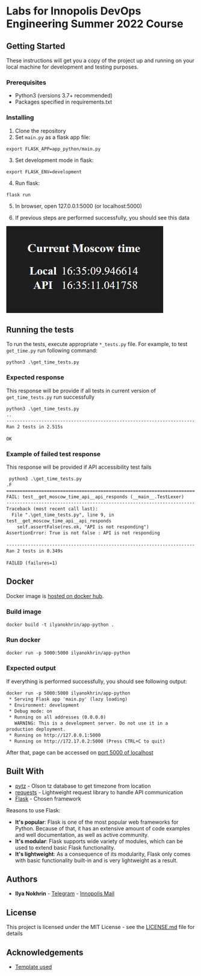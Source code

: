 # Labs for Innopolis DevOps Engineering Summer 2022 Course

## Getting Started

These instructions will get you a copy of the project up and running on your local machine for development and testing purposes.

### Prerequisites

* Python3 (versions 3.7+ recommended)
* Packages specified in requirements.txt

### Installing

1. Clone the repository
2. Set `main.py` as a flask app file:

```
export FLASK_APP=app_python/main.py
```

3. Set development mode in flask:

```
export FLASK_ENV=development
```

4. Run flask:

```
flask run
```

5. In browser, open 127.0.0.1:5000 (or localhost:5000)

6. If previous steps are performed successfully, you should see this data

![Main screen](./images/screen.png)

## Running the tests

To run the tests, execute appropriate `*_tests.py` file. For example, to test `get_time.py` run following command:

```
python3 .\get_time_tests.py
```

### Expected response

This response will be provide if all tests in current version of `get_time_tests.py` run successfully

```
python3 .\get_time_tests.py
..
----------------------------------------------------------------------
Ran 2 tests in 2.515s

OK
```

### Example of failed test response

This response will be provided if API accessibility test fails

```
 python3 .\get_time_tests.py
.F
======================================================================
FAIL: test__get_moscow_time_api__api_responds (__main__.TestLexer)
----------------------------------------------------------------------
Traceback (most recent call last):
  File ".\get_time_tests.py", line 9, in test__get_moscow_time_api__api_responds
    self.assertFalse(res.ok, "API is not responding")
AssertionError: True is not false : API is not responding

----------------------------------------------------------------------
Ran 2 tests in 0.349s

FAILED (failures=1)
```

## Docker

Docker image is [hosted on docker hub](https://hub.docker.com/r/ilyanokhrin/app-python).

### Build image

```
docker build -t ilyanokhrin/app-python .
```

### Run docker

```
docker run -p 5000:5000 ilyanokhrin/app-python
```

### Expected output

If everything is performed successfully, you should see following output:

```
docker run -p 5000:5000 ilyanokhrin/app-python
 * Serving Flask app 'main.py' (lazy loading)
 * Environment: development
 * Debug mode: on
 * Running on all addresses (0.0.0.0)
   WARNING: This is a development server. Do not use it in a production deployment.
 * Running on http://127.0.0.1:5000
 * Running on http://172.17.0.2:5000 (Press CTRL+C to quit)
 ```

 After that, page can be accessed on [port 5000 of localhost](http://127.0.0.1:5000)

## Built With

* [pytz](https://pypi.org/project/pytz/) - Olson tz database to get timezone from location
* [requests](https://requests.readthedocs.io/en/master/) - Lightweight request library to handle API communication
* [Flask](https://flask.palletsprojects.com/en/2.1.x/) - Chosen framework

Reasons to use Flask:

* **It's popular**: Flask is one of the most popular web frameworks for Python. Because of that, it has an extensive amount of code examples and well documentation, as well as active community.
* **It's modular**: Flask supports wide variety of modules, which can be used to extend basic Flask functionality.
* **It's lightweight**: As a consequence of its modularity, Flask only comes with basic functionality built-in and is very lightweight as a result.

## Authors

* **Ilya Nokhrin** - [Telegram](https://t.me/IlyaNokhrin) - [Innopolis Mail](mailto:i.nokhrin@innopolis.university)

## License

This project is licensed under the MIT License - see the [LICENSE.md](LICENSE.md) file for details

## Acknowledgements

* [Template used](https://gist.github.com/PurpleBooth/109311bb0361f32d87a2)
